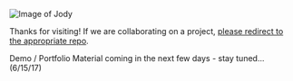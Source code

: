 ![Image of Jody](https://jodyjsmith.github.io/img/jody.jpg)

Thanks for visiting! If we are collaborating on a project, [please redirect to the appropriate repo](https://github.com/JodyJSmith).

Demo / Portfolio Material coming in the next few days - stay tuned... (6/15/17)
